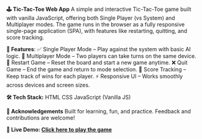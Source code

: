 **🕹️ Tic-Tac-Toe Web App**
A simple and interactive Tic-Tac-Toe game built with vanilla JavaScript, offering both Single Player (vs System) and Multiplayer modes. The game runs in the browser as a fully responsive single-page application (SPA), with features like restarting, quitting, and score tracking.

**🎯 Features**:
✅ Single Player Mode – Play against the system with basic AI logic.
👥 Multiplayer Mode – Two players can take turns on the same device.
🔁 Restart Game – Reset the board and start a new game anytime.
❌ Quit Game – End the game and return to mode selection.
🧮 Score Tracking – Keep track of wins for each player.
⚡ Responsive UI – Works smoothly across devices and screen sizes.

**🛠️ Tech Stack:**
HTML
CSS
JavaScript (Vanilla JS)


**🙌 Acknowledgements**
Built for learning, fun, and practice. Feedback and contributions are welcome!

**🔗 Live Demo: [Click here to play the game](https://ibtisamsayyad.github.io/)**
